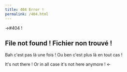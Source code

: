 ```yaml
---
title: 404 Error !
permalink: /404.html
---
```


->#404 !
## **File not found ! Fichier non trouvé !**

Bah c'est pas là une fois ! Ou ben c'est plus là en tout cas !

It's not there ! Or in all case it's not here anymore !
<-

